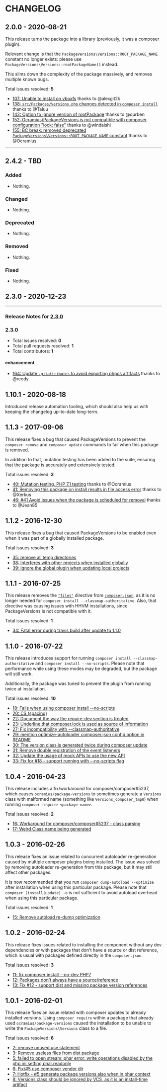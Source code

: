 # CHANGELOG

## 2.0.0 - 2020-08-21

This release turns the package into a library (previously, it was
a composer plugin).

Relevant change is that the `PackageVersions\Versions::ROOT_PACKAGE_NAME`
constant no longer exists: please use `PackageVersions\Versions::rootPackageName()`
instead.

This slims down the complexity of the package massively, and removes
multiple known bugs.

Total issues resolved: **5**

- [107: Unable to install on vboxfs](https://github.com/Ocramius/PackageVersions/issues/107) thanks to @alexgit2k
- [138: `src/Packages/Versions.php` changes detected in `composer install`](https://github.com/Ocramius/PackageVersions/issues/138) thanks to @Taluu
- [142: Option to ignore version of rootPackage](https://github.com/Ocramius/PackageVersions/issues/142) thanks to @qurben
- [152: Ocramius/PackageVersions is not compatible with composer configuration &quot;lock: false&quot;](https://github.com/Ocramius/PackageVersions/issues/152) thanks to @windaishi
- [155: BC break: removed deprecated `PackageVersions\Versions::ROOT_PACKAGE_NAME` constant](https://github.com/Ocramius/PackageVersions/pull/155) thanks to @Ocramius

-----


## 2.4.2 - TBD

### Added

- Nothing.

### Changed

- Nothing.

### Deprecated

- Nothing.

### Removed

- Nothing.

### Fixed

- Nothing.

## 2.3.0 - 2020-12-23


-----

### Release Notes for [2.3.0](https://github.com/Ocramius/PackageVersions/milestone/28)



### 2.3.0

- Total issues resolved: **0**
- Total pull requests resolved: **1**
- Total contributors: **1**

#### enhancement

 - [164: Update `.gitattributes` to avoid exporting phpcs artifacts](https://github.com/Ocramius/PackageVersions/pull/164) thanks to @reedy

## 1.10.1 - 2020-08-18

Introduced release automation tooling, which should also help us
with keeping the changelog up-to-date long-term.

## 1.1.3 - 2017-09-06

This release fixes a bug that caused PackageVersions to prevent
the `composer remove` and `composer update` commands to fail when
this package is removed.

In addition to that, mutation testing has been added to the suite,
ensuring that the package is accurately and extensively tested.

Total issues resolved: **3**

- [40: Mutation testing, PHP 7.1 testing](https://github.com/Ocramius/PackageVersions/pull/40) thanks to @Ocramius
- [41: Removing this package on install results in file access error](https://github.com/Ocramius/PackageVersions/issues/41) thanks to @Xerkus
- [46: #41 Avoid issues when the package is scheduled for removal](https://github.com/Ocramius/PackageVersions/pull/46) thanks to @Jean85

## 1.1.2 - 2016-12-30

This release fixes a bug that caused PackageVersions to be enabled
even when it was part of a globally installed package.

Total issues resolved: **3**

- [35: remove all temp directories](https://github.com/Ocramius/PackageVersions/pull/35)
- [38: Interferes with other projects when installed globally](https://github.com/Ocramius/PackageVersions/issues/38)
- [39: Ignore the global plugin when updating local projects](https://github.com/Ocramius/PackageVersions/pull/39)

## 1.1.1 - 2016-07-25

This release removes the [`"files"`](https://getcomposer.org/doc/04-schema.md#files) directive from
[`composer.json`](https://github.com/Ocramius/PackageVersions/commit/86f2636f7c5e7b56fa035fa3826d5fcf80b6dc72),
as it is no longer needed for `composer install --classmap-authoritative`.
Also, that directive was causing issues with HHVM installations, since
PackageVersions is not compatible with it.

Total issues resolved: **1**

- [34: Fatal error during travis build after update to 1.1.0](https://github.com/Ocramius/PackageVersions/issues/34)

## 1.1.0 - 2016-07-22

This release introduces support for running `composer install --classmap-authoritative`
and `composer install --no-scripts`. Please note that performance
while using these modes may be degraded, but the package will
still work.

Additionally, the package was tuned to prevent the plugin from
running twice at installation.

Total issues resolved: **10**

- [18: Fails when using composer install --no-scripts](https://github.com/Ocramius/PackageVersions/issues/18)
- [20: CS (spacing)](https://github.com/Ocramius/PackageVersions/pull/20)
- [22: Document the way the require-dev section is treated](https://github.com/Ocramius/PackageVersions/issues/22)
- [23: Underline that composer.lock is used as source of information](https://github.com/Ocramius/PackageVersions/pull/23)
- [27: Fix incompatibility with --classmap-authoritative](https://github.com/Ocramius/PackageVersions/pull/27)
- [29: mention optimize-autoloader composer.json config option in README](https://github.com/Ocramius/PackageVersions/pull/29)
- [30: The version class is generated twice during composer update](https://github.com/Ocramius/PackageVersions/issues/30)
- [31: Remove double registration of the event listeners](https://github.com/Ocramius/PackageVersions/pull/31)
- [32: Update the usage of mock APIs to use the new API](https://github.com/Ocramius/PackageVersions/pull/32)
- [33: Fix for #18 -  support running with --no-scripts flag](https://github.com/Ocramius/PackageVersions/pull/33)

## 1.0.4 - 2016-04-23

This release includes a fix/workaround for composer/composer#5237,
which causes `ocramius/package-versions` to sometimes generate a
`Versions` class with malformed name (something like
`Versions_composer_tmp0`) when running `composer require <package-name>`.

Total issues resolved: **2**

- [16: Workaround for composer/composer#5237 - class parsing](https://github.com/Ocramius/PackageVersions/pull/16)
- [17: Weird Class name being generated](https://github.com/Ocramius/PackageVersions/issues/17)

## 1.0.3 - 2016-02-26

This release fixes an issue related to concurrent autoloader
re-generation caused by multiple composer plugins being installed.
The issue was solved by removing autoloader re-generation from this
package, but it may still affect other packages.

It is now recommended that you run `composer dump-autoload --optimize`
after installation when using this particular package.
Please note that `composer (install|update) -o` is not sufficient
to avoid autoload overhead when using this particular package.

Total issues resolved: **1**

- [15: Remove autoload re-dump optimization](https://github.com/Ocramius/PackageVersions/pull/15)

## 1.0.2 - 2016-02-24

This release fixes issues related to installing the component without
any dev dependencies or with packages that don't have a source or dist
reference, which is usual with packages defined directly in the
`composer.json`.

Total issues resolved: **3**

- [11: fix composer install --no-dev PHP7](https://github.com/Ocramius/PackageVersions/pull/11)
- [12: Packages don't always have a source/reference](https://github.com/Ocramius/PackageVersions/issues/12)
- [13: Fix #12 - support dist and missing package version references](https://github.com/Ocramius/PackageVersions/pull/13)

## 1.0.1 - 2016-02-01

This release fixes an issue related with composer updates to
already installed versions.
Using `composer require` within a package that already used
`ocramius/package-versions` caused the installation to be unable
to write the `PackageVersions\Versions` class to a file.

Total issues resolved: **6**

- [2: remove unused use statement](https://github.com/Ocramius/PackageVersions/pull/2)
- [3: Remove useless files from dist package](https://github.com/Ocramius/PackageVersions/pull/3)
- [5: failed to open stream: phar error: write operations disabled by the php.ini setting phar.readonly](https://github.com/Ocramius/PackageVersions/issues/5)
- [6: Fix/#5 use composer vendor dir](https://github.com/Ocramius/PackageVersions/pull/6)
- [7: Hotfix - #5 generate package versions also when in phar context](https://github.com/Ocramius/PackageVersions/pull/7)
- [8: Versions class should be ignored by VCS, as it is an install-time artifact](https://github.com/Ocramius/PackageVersions/pull/8)
